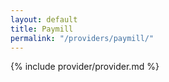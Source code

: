 ```yaml
---
layout: default
title: Paymill
permalink: "/providers/paymill/"
---
```


{% include provider/provider.md %}

